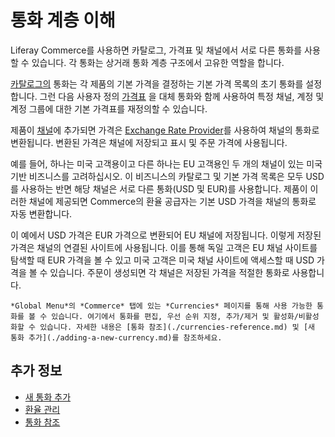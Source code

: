 # 통화 계층 이해

Liferay Commerce를 사용하면 카탈로그, 가격표 및 채널에서 서로 다른 통화를 사용할 수 있습니다. 각 통화는 상거래 통화 계층 구조에서 고유한 역할을 합니다.

[카탈로그의](../../product-management/catalogs/creating-a-new-catalog.md) 통화는 각 제품의 기본 가격을 결정하는 기본 가격 목록의 초기 통화를 설정합니다. 그런 다음 사용자 정의 [가격표](../../pricing/creating-a-price-list.md) 을 대체 통화와 함께 사용하여 특정 채널, 계정 및 계정 그룹에 대한 기본 가격표를 재정의할 수 있습니다.

제품이 [채널](../../store-management/channels/managing-channels.md)에 추가되면 가격은 [Exchange Rate Provider](./managing-exchange-rates.md)를 사용하여 채널의 통화로 변환됩니다. 변환된 가격은 채널에 저장되고 표시 및 주문 가격에 사용됩니다.

예를 들어, 하나는 미국 고객용이고 다른 하나는 EU 고객용인 두 개의 채널이 있는 미국 기반 비즈니스를 고려하십시오. 이 비즈니스의 카탈로그 및 기본 가격 목록은 모두 USD를 사용하는 반면 해당 채널은 서로 다른 통화(USD 및 EUR)를 사용합니다. 제품이 이러한 채널에 제공되면 Commerce의 환율 공급자는 기본 USD 가격을 채널의 통화로 자동 변환합니다.

이 예에서 USD 가격은 EUR 가격으로 변환되어 EU 채널에 저장됩니다. 이렇게 저장된 가격은 채널의 연결된 사이트에 사용됩니다. 이를 통해 독일 고객은 EU 채널 사이트를 탐색할 때 EUR 가격을 볼 수 있고 미국 고객은 미국 채널 사이트에 액세스할 때 USD 가격을 볼 수 있습니다. 주문이 생성되면 각 채널은 저장된 가격을 적절한 통화로 사용합니다.

```{note}
*Global Menu*의 *Commerce* 탭에 있는 *Currencies* 페이지를 통해 사용 가능한 통화를 볼 수 있습니다. 여기에서 통화를 편집, 우선 순위 지정, 추가/제거 및 활성화/비활성화할 수 있습니다. 자세한 내용은 [통화 참조](./currencies-reference.md) 및 [새 통화 추가](./adding-a-new-currency.md)를 참조하세요.
```
<!-- Update article once \[COMMERCE-5171\](https://issues.liferay.com/browse/COMMERCE-5171) is implemented. It removes Catalog Currency and uses the Base Price List currency alone as currency basis. -->

## 추가 정보

* [새 통화 추가](./adding-a-new-currency.md)
* [환율 관리](./managing-exchange-rates.md)
* [통화 참조](./currencies-reference.md)
